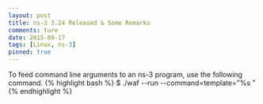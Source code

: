 ```yaml
---
layout: post
title: ns-3 3.24 Released & Some Remarks
comments: ture
date: 2015-09-17
tags: [Linux, ns-3]
pinned: true
---
```


To feed command line arguments to an ns-3 program, use the following command.
{% highlight bash %}
$ ./waf --run <ns3-program> --command=template="%s <args>"
{% endhighlight %}
